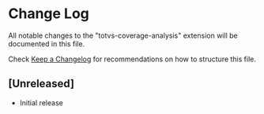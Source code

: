 # Change Log

All notable changes to the "totvs-coverage-analysis" extension will be documented in this file.

Check [Keep a Changelog](http://keepachangelog.com/) for recommendations on how to structure this file.

## [Unreleased]

- Initial release